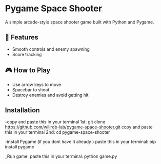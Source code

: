 # Pygame Space Shooter

A simple arcade-style space shooter game built with Python and Pygame.

## 🚀 Features
- Smooth controls and enemy spawning
- Score tracking
  

## 🎮 How to Play
- Use arrow keys to move
- Spacebar to shoot
- Destroy enemies and avoid getting hit

## Installation 
-copy and paste this in your terminal 1st: 
git clone https://github.com/willrob-lab/pygame-space-shooter.git
copy and paste this in your terminal 2nd:
cd pygame-space-shooter

-install Pygame (if you dont have it already )
paste this in your terminal: pip install pygame

_Run game:
paste this in your terminal: python game.py



